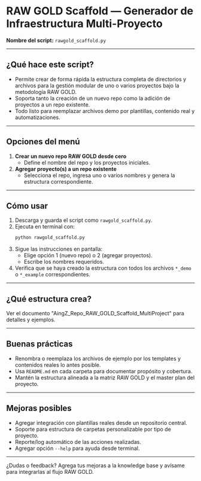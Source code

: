 # RAW GOLD Scaffold — Generador de Infraestructura Multi-Proyecto

**Nombre del script:** `rawgold_scaffold.py`

---

## ¿Qué hace este script?

- Permite crear de forma rápida la estructura completa de directorios y archivos para la gestión modular de uno o varios proyectos bajo la metodología RAW GOLD.
- Soporta tanto la creación de un nuevo repo como la adición de proyectos a un repo existente.
- Todo listo para reemplazar archivos demo por plantillas, contenido real y automatizaciones.

---

## Opciones del menú

1. **Crear un nuevo repo RAW GOLD desde cero**
   - Define el nombre del repo y los proyectos iniciales.
2. **Agregar proyecto(s) a un repo existente**
   - Selecciona el repo, ingresa uno o varios nombres y genera la estructura correspondiente.

---

## Cómo usar

1. Descarga y guarda el script como `rawgold_scaffold.py`.
2. Ejecuta en terminal con:
   ```bash
   python rawgold_scaffold.py
   ```
3. Sigue las instrucciones en pantalla:
   - Elige opción 1 (nuevo repo) o 2 (agregar proyectos).
   - Escribe los nombres requeridos.
4. Verifica que se haya creado la estructura con todos los archivos `*_demo` o `*_example` correspondientes.

---

## ¿Qué estructura crea?

Ver el documento "AingZ\_Repo\_RAW\_GOLD\_Scaffold\_MultiProject" para detalles y ejemplos.

---

## Buenas prácticas

- Renombra o reemplaza los archivos de ejemplo por los templates y contenidos reales lo antes posible.
- Usa `README.md` en cada carpeta para documentar propósito y cobertura.
- Mantén la estructura alineada a la matriz RAW GOLD y el master plan del proyecto.

---

## Mejoras posibles

- Agregar integración con plantillas reales desde un repositorio central.
- Soporte para estructura de carpetas personalizable por tipo de proyecto.
- Reporte/log automático de las acciones realizadas.
- Agregar opción `--help` para ayuda desde terminal.

---

¿Dudas o feedback? Agrega tus mejoras a la knowledge base y avísame para integrarlas al flujo RAW GOLD.

